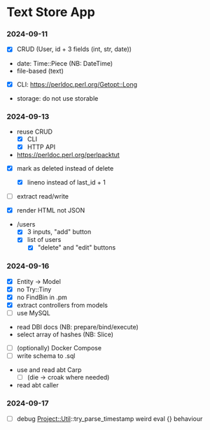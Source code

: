 # Text Store App

### 2024-09-11 

- [x] CRUD (User, id + 3 fields (int, str, date))
- date: Time::Piece (NB: DateTime)
- file-based (text)
- [x] CLI: https://perldoc.perl.org/Getopt::Long
- storage: do not use storable

### 2024-09-13

- reuse CRUD
  - [x] CLI
  - [x] HTTP API
- https://perldoc.perl.org/perlpacktut
- [x] mark as deleted instead of delete
  - [x] lineno instead of last_id + 1
- [ ] extract read/write

- [x] render HTML not JSON
- /users
  - [x] 3 inputs, "add" button
  - [x] list of users
    - [x] "delete" and "edit" buttons

### 2024-09-16

- [x] Entity -> Model
- [x] no Try::Tiny
- [x] no FindBin in .pm
- [x] extract controllers from models
- [ ] use MySQL
- read DBI docs (NB: prepare/bind/execute)
- select array of hashes (NB: Slice)
- [ ] (optionally) Docker Compose
- [ ] write schema to .sql
- use and read abt Carp
  - [ ] (die -> croak where needed)
- read abt caller

### 2024-09-17

- [ ] debug [Project::Util](./lib/Project/Util.pm)::try_parse_timestamp weird eval {} behaviour